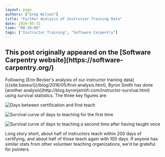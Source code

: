 ```yaml
---
layout: page
authors: ["Greg Wilson"]
title: "Further Analysis of Instructor Training Data"
date: 2016-05-31
time: "08:30:00"
tags: ["Instructor Training", "Software Carpentry"]
---
```


<h2>This post originally appeared on the [Software Carpentry website](https://software-carpentry.org/)</h2>
Following [Erin Becker's analysis of our instructor training data]({{site.baseurl}}/blog/2016/05/first-analysis.html),
Byron Smith has done [another analysis](http://blog.byronjsmith.com/instructor-survival.html)
using survival statistics.
The three key figures are:

![Days between certification and first teach](http://blog.byronjsmith.com/static/images/swc-survival-taught-first-hist.png)

![Survival curve of days to teaching for the first time](http://blog.byronjsmith.com/static/images/swc-survival-taught-first-curve.png)

![Survival curve of days to teaching a second time after having taught once](http://blog.byronjsmith.com/static/images/swc-survival-taught-second-curve.png)

Long story short,
about half of instructors teach within 200 days of certifying,
and about half of those teach again with 100 days.
If anyone has similar stats from other volunteer teaching organizations,
we'd be grateful for pointers.
